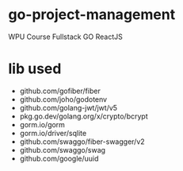 # go-project-management
WPU Course Fullstack GO ReactJS

# lib used
- github.com/gofiber/fiber
- github.com/joho/godotenv
- github.com/golang-jwt/jwt/v5
- pkg.go.dev/golang.org/x/crypto/bcrypt
- gorm.io/gorm
- gorm.io/driver/sqlite
- github.com/swaggo/fiber-swagger/v2
- github.com/swaggo/swag
- github.com/google/uuid